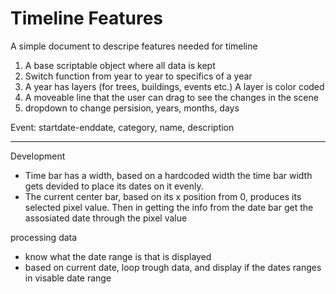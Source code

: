 # Timeline Features
A simple document to descripe features needed for timeline

1. A base scriptable object where all data is kept
2. Switch function from year to year to specifics of a year
3. A year has layers (for trees, buildings, events etc.) A layer is color coded
4. A moveable line that the user can drag to see the changes in the scene
5. dropdown to change persision, years, months, days

Event: startdate-enddate, category, name, description


---
Development

- Time bar has a width, based on a hardcoded width the time bar width gets devided to place its dates on it evenly. 
- The current center bar, based on its x position from 0, produces its selected pixel value.
Then in getting the info from the date bar get the assosiated date through the pixel value

processing data
- know what the date range is that is displayed
- based on current date, loop trough data, and display if the dates ranges in visable date range
